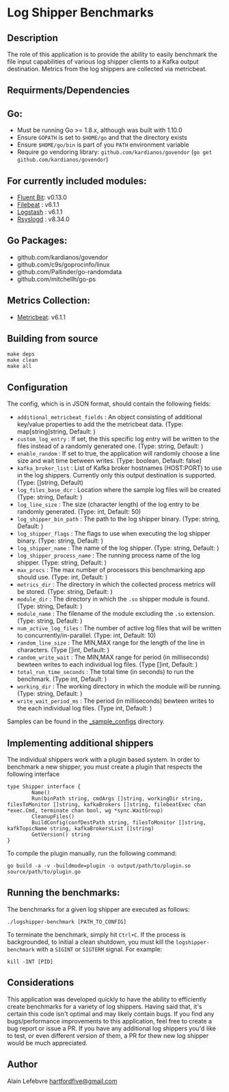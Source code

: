 # Log Shipper Benchmarks

## Description

The role of this application is to provide the ability to easily benchmark the file input capabilities of various log shipper clients to a Kafka output destination. 
Metrics from the log shippers are collected via metricbeat.


## Requirments/Dependencies

Go:
----
- Must be running Go >= 1.8.x, although was built with 1.10.0
- Ensure `GOPATH` is set to `$HOME/go` and that the directory exists
- Ensure `$HOME/go/bin` is part of you `PATH` environment variable
- Require go vendoring library: `github.com/kardianos/govendor` (`go get github.com/kardianos/govendor`)

For currently included modules:
----
- [Fluent Bit](https://fluentbit.io/documentation/current/installation/redhat_centos.html): v0.13.0
- [Filebeat](https://www.elastic.co/guide/en/beats/filebeat/6.1/filebeat-installation.html) : v6.1.1
- [Logstash](https://www.elastic.co/guide/en/logstash/6.1/installing-logstash.html) : v6.1.1
- [Rsyslogd](https://www.rsyslog.com/rhelcentos-rpms/) : v8.34.0

Go Packages:
----
- github.com/kardianos/govendor
- github.com/c9s/goprocinfo/linux 
- github.com/Pallinder/go-randomdata
- github.com/mitchellh/go-ps

Metrics Collection:
----
- [Metricbeat](https://www.elastic.co/guide/en/beats/metricbeat/6.1/metricbeat-installation.html): v6.1.1

## Building from source

```
make deps
make clean
make all
```


## Configuration

The config, which is in JSON format, should contain the following fields:
- `additional_metricbeat_fields` : An object consisting of additional key/value properties to add the the metricbeat data. (Type: map[string]string, Default: <empty>)
- `custom_log_entry` : If set, the this specific log entry will be written to the files instead of a randomly generated one. (Type: string, Default: <empty>)
- `enable_random` : If set to true, the application will randomly choose a line size and wait time between writes. (Type: boolean, Default: false)
- `kafka_broker_list` : List of Kafka broker hostnames (HOST:PORT) to use in the log shippers. Currently only this output destination is supported. (Type: []string, Default)
- `log_files_base_dir` : Location where the sample log files will be created (Type: string, Default: <empty>)
- `log_line_size` : The size (character length) of the log entry to be randomly generated. (Type: int, Default: 50)
- `log_shipper_bin_path` : The path to the log shipper binary. (Type: string, Default: <empty>)
- `log_shipper_flags` :  The flags to use when executing the log shipper binary. (Type: string, Default: <empty>)
- `log_shipper_name` : The name of the log shipper. (Type: string, Default: <empty>)
- `log_shipper_process_name` : The running process name of the log shipper. (Type: string, Default: <empty>)
- `max_procs` : The max number of processors this benchmarking app should use. (Type: int, Default: <empty>)
- `metrics_dir` : The directory in which the collected process metrics will be stored. (Type: string, Default: <empty>)
- `module_dir` : The directory in which the `.so` shipper module is found. (Type: string, Default: <empty>)
- `module_name` : The filename of the module excluding the `.so` extension. (Type: string, Default: <empty>)
- `num_active_log_files` : The number of active log files that will be written to concurrently/in-parallel. (Type: int, Default: 10)
- `random_line_size` : The MIN,MAX range for the length of the line in characters. (Type []int, Default: <empty>)
- `random_write_wait` : The MIN,MAX range for period (in milliseconds) bewteen writes to each individual log files. (Type []int, Default: <empty>)
- `total_run_time_seconds` : The total time (in seconds) to run the benchmark. (Type int, Default: <empty>)
- `working_dir` :  The working directory in which the module will be running. (Type: string, Default: <empty>)
- `write_wait_period_ms` : The period (in milliseconds) bewteen writes to the each individual log files.  (Type int, Default: <empty>)

Samples can be found in the [_sample_configs](_sample_configs/) directory.

## Implementing additional shippers

The individual shippers work with a plugin based system.  In order to benchmark a new shipper, you must create a plugin that respects the following interface
```
type Shipper interface {
        Name()
        Run(binPath string, cmdArgs []string, workingDir string, filesToMonitor []string, kafkaBrokers []string, filebeatExec chan *exec.Cmd, terminate chan bool, wg *sync.WaitGroup)
        CleanupFiles()
        BuildConfig(confDestPath string, filesToMonitor []string, kafkTopicName string, kafkaBrokersList []string)
        GetVersion() string
}
```

To compile the plugin manually, run the following command:
```
go build -a -v -buildmode=plugin -o output/path/to/plugin.so source/path/to/plugin.go
```


## Running the benchmarks:

The benchmarks for a given log shipper are executed as follows:
```
./logshipper-benchmark [PATH_TO_CONFIG]
```

To terminate the benchmark, simply hit `Ctrl+C`.  If the process is backgrounded, to initial a clean shutdown, you must kill the `logshipper-benchmark` with a `SIGINT` or `SIGTERM` signal.
For example:
```
kill -INT [PID]
```

## Considerations

This application was developed quickly to have the ability to efficiently create benchmarks for a variety of log shippers.  Having said that, it's certain this code isn't optimal and may likely contain bugs.  If you find any bugs/performance improvements to this application, feel free to create a bug report or issue a PR.  If you have any additional log shippers you'd like to test, or even different version of them, a PR for thew new log shipper would be much appreciated.


## Author

Alain Lefebvre <hartfordfive@gmail.com>
